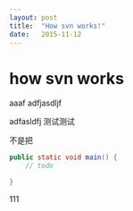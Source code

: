 ```yaml
---
layout: post
title:  "How svn works!"
date:   2015-11-12
---
```


# how svn works

aaaf adfjasdljf

adfasldfj 
测试测试

不是把

```java
public static void main() {
    // todo

}
```


111